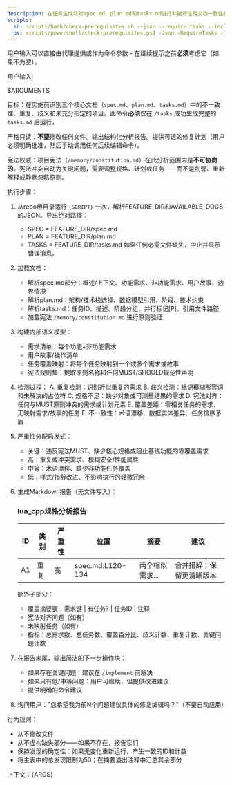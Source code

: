 ```yaml
---
description: 在任务生成后对spec.md、plan.md和tasks.md进行非破坏性跨文档一致性和质量分析
scripts:
  sh: scripts/bash/check-prerequisites.sh --json --require-tasks --include-tasks
  ps: scripts/powershell/check-prerequisites.ps1 -Json -RequireTasks -IncludeTasks
---
```


用户输入可以直接由代理提供或作为命令参数 - 在继续提示之前**必须**考虑它（如果不为空）。

用户输入:

$ARGUMENTS

目标：在实施前识别三个核心文档（`spec.md`、`plan.md`、`tasks.md`）中的不一致性、重复、歧义和未充分指定的项目。此命令**必须**仅在 `/tasks` 成功生成完整的 `tasks.md` 后运行。

严格只读：**不要**修改任何文件。输出结构化分析报告。提供可选的修复计划（用户必须明确批准，然后手动调用任何后续编辑命令）。

宪法权威：项目宪法（`/memory/constitution.md`）在此分析范围内是**不可协商的**。宪法冲突自动为关键问题，需要调整规格、计划或任务——而不是削弱、重新解释或静默忽略原则。

执行步骤：

1. 从repo根目录运行 `{SCRIPT}` 一次，解析FEATURE_DIR和AVAILABLE_DOCS的JSON。导出绝对路径：
   - SPEC = FEATURE_DIR/spec.md
   - PLAN = FEATURE_DIR/plan.md  
   - TASKS = FEATURE_DIR/tasks.md
   如果任何必需文件缺失，中止并显示错误消息。

2. 加载文档：
   - 解析spec.md部分：概述/上下文、功能需求、非功能需求、用户故事、边界情况
   - 解析plan.md：架构/技术栈选择、数据模型引用、阶段、技术约束
   - 解析tasks.md：任务ID、描述、阶段分组、并行标记[P]、引用文件路径
   - 加载宪法 `/memory/constitution.md` 进行原则验证

3. 构建内部语义模型：
   - 需求清单：每个功能+非功能需求
   - 用户故事/操作清单
   - 任务覆盖映射：将每个任务映射到一个或多个需求或故事
   - 宪法规则集：提取原则名称和任何MUST/SHOULD规范性声明

4. 检测过程：
   A. 重复检测：识别近似重复的需求
   B. 歧义检测：标记模糊形容词和未解决的占位符
   C. 规格不足：缺少对象或可测量结果的需求
   D. 宪法对齐：任何与MUST原则冲突的需求或计划元素
   E. 覆盖差距：零相关任务的需求，无映射需求/故事的任务
   F. 不一致性：术语漂移、数据实体差异、任务排序矛盾

5. 严重性分配启发式：
   - 关键：违反宪法MUST、缺少核心规格或阻止基线功能的零覆盖需求
   - 高：重复或冲突需求、模糊安全/性能属性
   - 中等：术语漂移、缺少非功能任务覆盖
   - 低：样式/措辞改进、不影响执行的轻微冗余

6. 生成Markdown报告（无文件写入）：

   ### lua_cpp规格分析报告
   | ID | 类别 | 严重性 | 位置 | 摘要 | 建议 |
   |----|------|---------|------|------|------|
   | A1 | 重复 | 高 | spec.md:L120-134 | 两个相似需求... | 合并措辞；保留更清晰版本 |
   
   额外子部分：
   - 覆盖摘要表：需求键 | 有任务? | 任务ID | 注释
   - 宪法对齐问题（如有）
   - 未映射任务（如有）
   - 指标：总需求数、总任务数、覆盖百分比、歧义计数、重复计数、关键问题计数

7. 在报告末尾，输出简洁的下一步操作块：
   - 如果存在关键问题：建议在 `/implement` 前解决
   - 如果只有低/中等问题：用户可继续，但提供改进建议
   - 提供明确的命令建议

8. 询问用户："您希望我为前N个问题建议具体的修复编辑吗？"（不要自动应用）

行为规则：
- 从不修改文件
- 从不虚构缺失部分——如果不存在，报告它们
- 保持发现的确定性：如果无变化重新运行，产生一致的ID和计数
- 将主表中的总发现限制为50；在摘要溢出注释中汇总其余部分

上下文：{ARGS}
